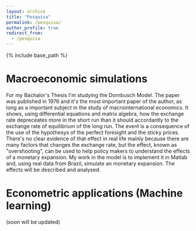 ```yaml
---
layout: archive
title: "Pesquisa"
permalink: /pesquisa/
author_profile: true
redirect_from:
  - /pesquisa
---
```


{% include base_path %}

Macroeconomic simulations 
======
For my Bachalor's Thesis I'm studying the Dornbusch Model. The paper was published in 1976 and it's the most important paper of the author, as long as a important subject in the study of macrointernational economics. It shows, using differential equations and matrix algebra, how the exchange rate depreceates more in the short run than it should accordantly to the exchange rate of equilibrium of the long run. The event is a consequence of the use of the hypothesys of the perfect foresight and the sticky prices. There's no clear evidence of that effect in real life mainly because there are many factors that changes the exchange rate, but the effect, known as "overshooting", can be used to help policy makers to understand the effects of a monetary expansion. My work in the model is to implement it in Matlab and, using real data from Brazil, simulate an monetary expansion. The effects will be described and analysed.
 
Econometric applications (Machine learning)
======
(soon will be updated)
